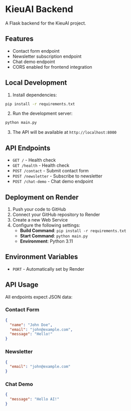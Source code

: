 # KieuAI Backend

A Flask backend for the KieuAI project.

## Features

- Contact form endpoint
- Newsletter subscription endpoint
- Chat demo endpoint
- CORS enabled for frontend integration

## Local Development

1. Install dependencies:
```bash
pip install -r requirements.txt
```

2. Run the development server:
```bash
python main.py
```

3. The API will be available at `http://localhost:8000`

## API Endpoints

- `GET /` - Health check
- `GET /health` - Health check
- `POST /contact` - Submit contact form
- `POST /newsletter` - Subscribe to newsletter
- `POST /chat-demo` - Chat demo endpoint

## Deployment on Render

1. Push your code to GitHub
2. Connect your GitHub repository to Render
3. Create a new Web Service
4. Configure the following settings:
   - **Build Command**: `pip install -r requirements.txt`
   - **Start Command**: `python main.py`
   - **Environment**: Python 3.11

## Environment Variables

- `PORT` - Automatically set by Render

## API Usage

All endpoints expect JSON data:

### Contact Form
```json
{
  "name": "John Doe",
  "email": "john@example.com",
  "message": "Hello!"
}
```

### Newsletter
```json
{
  "email": "john@example.com"
}
```

### Chat Demo
```json
{
  "message": "Hello AI!"
}
``` 